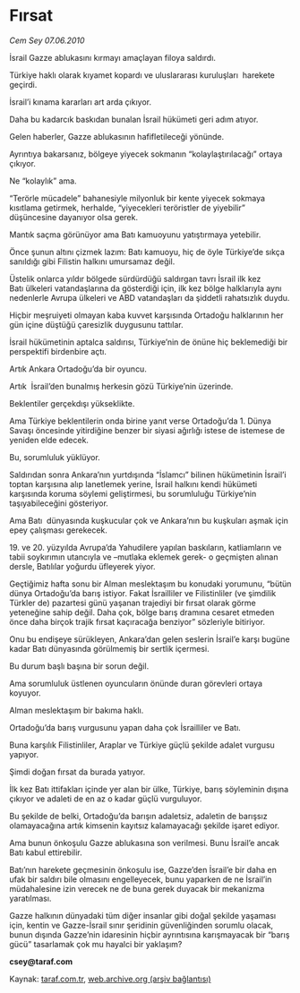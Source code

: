 # Fırsat 

*Cem Sey 07.06.2010*

<div class="yazi">
<p>İsrail Gazze ablukasını kırmayı amaçlayan filoya saldırdı.</p>
<p>Türkiye haklı olarak kıyamet kopardı ve uluslararası kuruluşları  harekete geçirdi.</p>
<p>İsrail’i kınama kararları art arda çıkıyor.</p>
<p>Daha bu kadarcık baskıdan bunalan İsrail hükümeti geri adım atıyor.</p>
<p>Gelen haberler, Gazze ablukasının hafifletileceği yönünde.</p>
<p>Ayrıntıya bakarsanız, bölgeye yiyecek sokmanın “kolaylaştırılacağı” ortaya çıkıyor.</p>
<p>Ne “kolaylık” ama.</p>
<p>“Terörle mücadele” bahanesiyle milyonluk bir kente yiyecek sokmaya kısıtlama getirmek, herhalde, “yiyecekleri teröristler de yiyebilir” düşüncesine dayanıyor olsa gerek.</p>
<p>Mantık saçma görünüyor ama Batı kamuoyunu yatıştırmaya yetebilir.</p>
<p>Önce şunun altını çizmek lazım: Batı kamuoyu, hiç de öyle Türkiye’de sıkça sanıldığı gibi Filistin halkını umursamaz değil.</p>
<p>Üstelik onlarca yıldır bölgede sürdürdüğü saldırgan tavrı İsrail ilk kez Batı ülkeleri vatandaşlarına da gösterdiği için, ilk kez bölge halklarıyla aynı nedenlerle Avrupa ülkeleri ve ABD vatandaşları da şiddetli rahatsızlık duydu.</p>
<p>Hiçbir meşruiyeti olmayan kaba kuvvet karşısında Ortadoğu halklarının her gün içine düştüğü çaresizlik duygusunu tattılar.</p>
<p>İsrail hükümetinin aptalca saldırısı, Türkiye’nin de önüne hiç beklemediği bir perspektifi birdenbire açtı.</p>
<p>Artık Ankara Ortadoğu’da bir oyuncu.</p>
<p>Artık  İsrail’den bunalmış herkesin gözü Türkiye’nin üzerinde.</p>
<p>Beklentiler gerçekdışı yükseklikte.</p>
<p>Ama Türkiye beklentilerin onda birine yanıt verse Ortadoğu’da 1. Dünya Savaşı öncesinde yitirdiğine benzer bir siyasi ağırlığı istese de istemese de yeniden elde edecek.</p>
<p>Bu, sorumluluk yüklüyor.</p>
<p>Saldırıdan sonra Ankara’nın yurtdışında “İslamcı” bilinen hükümetinin İsrail’i toptan karşısına alıp lanetlemek yerine, İsrail halkını kendi hükümeti karşısında koruma söylemi geliştirmesi, bu sorumluluğu Türkiye’nin taşıyabileceğini gösteriyor.</p>
<p>Ama Batı  dünyasında kuşkucular çok ve Ankara’nın bu kuşkuları aşmak için epey çalışması gerekecek.</p>
<p>19. ve 20. yüzyılda Avrupa’da Yahudilere yapılan baskıların, katliamların ve tabii soykırımın utancıyla ve –mutlaka eklemek gerek- o geçmişten alınan dersle, Batılılar yoğurdu üfleyerek yiyor.</p>
<p>Geçtiğimiz hafta sonu bir Alman meslektaşım bu konudaki yorumunu, “bütün dünya Ortadoğu’da barış istiyor. Fakat İsrailliler ve Filistinliler (ve şimdilik Türkler de) pazartesi günü yaşanan trajediyi bir fırsat olarak görme yeteneğine sahip değil. Daha çok, bölge barış dramına cesaret etmeden önce daha birçok trajik fırsat kaçıracağa benziyor” sözleriyle bitiriyor.</p>
<p>Onu bu endişeye sürükleyen, Ankara’dan gelen seslerin İsrail’e karşı bugüne kadar Batı dünyasında görülmemiş bir sertlik içermesi.</p>
<p>Bu durum başlı başına bir sorun değil.</p>
<p>Ama sorumluluk üstlenen oyuncuların önünde duran görevleri ortaya koyuyor.</p>
<p>Alman meslektaşım bir bakıma haklı.</p>
<p>Ortadoğu’da barış vurgusunu yapan daha çok İsrailliler ve Batı.</p>
<p>Buna karşılık Filistinliler, Araplar ve Türkiye güçlü şekilde adalet vurgusu yapıyor.</p>
<p>Şimdi doğan fırsat da burada yatıyor.</p>
<p>İlk kez Batı ittifakları içinde yer alan bir ülke, Türkiye, barış söyleminin dışına çıkıyor ve adaleti de en az o kadar güçlü vurguluyor.</p>
<p>Bu şekilde de belki, Ortadoğu’da barışın adaletsiz, adaletin de barışsız olamayacağına artık kimsenin kayıtsız kalamayacağı şekilde işaret ediyor.</p>
<p>Ama bunun önkoşulu Gazze ablukasına son verilmesi. Bunu İsrail’e ancak Batı kabul ettirebilir.</p>
<p>Batı’nın harekete geçmesinin önkoşulu ise, Gazze’den İsrail’e bir daha en ufak bir saldırı bile olmasını engelleyecek, bunu yaparken de ne İsrail’in müdahalesine izin verecek ne de buna gerek duyacak bir mekanizma yaratılması.</p>
<p>Gazze halkının dünyadaki tüm diğer insanlar gibi doğal şekilde yaşaması  için, kentin ve Gazze-İsrail sınır şeridinin güvenliğinden sorumlu olacak, bunun dışında Gazze’nin idaresinin hiçbir ayrıntısına karışmayacak bir “barış gücü” tasarlamak çok mu hayalci bir yaklaşım?</p>
<p><b>csey@taraf.com</b></p></div>

Kaynak: [taraf.com.tr](http://www.taraf.com.tr:80/cem-sey/makale-firsat.htm), [web.archive.org (arşiv bağlantısı)](http://web.archive.org/web/20100610224933/http://www.taraf.com.tr:80/cem-sey/makale-firsat.htm)
